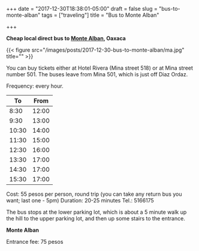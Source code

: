 +++
date = "2017-12-30T18:38:01-05:00"
draft = false
slug = "bus-to-monte-alban"
tags = ["traveling"]
title = "Bus to Monte Alban"

+++

**Cheap local direct bus to [Monte Alban](https://en.wikipedia.org/wiki/Monte_Alb%C3%A1n), Oaxaca**

<!--more-->

{{< figure src="/images/posts/2017-12-30-bus-to-monte-alban/ma.jpg" title="" >}}

You can buy tickets either at Hotel Rivera (Mina street 518) or at Mina street
number 501. The buses leave from Mina 501, which is just off Diaz Ordaz.

Frequency: every hour.

| To      | From   |
| ------- | ------ |
| 8:30    | 12:00  |
| 9:30    | 13:00  |
| 10:30   | 14:00  |
| 11:30   | 15:00  |
| 12:30   | 16:00  |
| 13:30   | 17:00  |
| 14:30   | 17:00  |
| 15:30   | 17:00  |

Cost: 55 pesos per person, round trip (you can take any return bus you want; last one - 5pm)
Duration: 20-25 minutes
Tel.: 5166175

The bus stops at the lower parking lot, which is about a 5 minute walk up the
hill to the upper parking lot, and then up some stairs to the entrance.

**Monte Alban**

Entrance fee: 75 pesos
